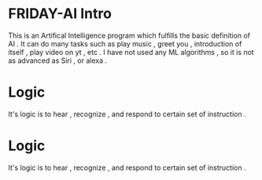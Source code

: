 # FRIDAY-AI Intro
This is an Artifical Intelligence program which fulfills the basic definition of AI .
It can do many tasks such as play music , greet you , introduction of itself , play video on yt , etc .
I have not used any ML algorithms , so it is not as advanced as Siri , or alexa . 

# Logic 
It's logic is to hear , recognize , and respond to certain set of instruction .

# Logic 
It's logic is to hear , recognize , and respond to certain set of instruction .
